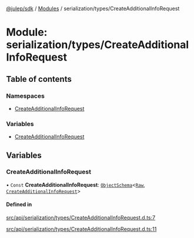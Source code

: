 [@julep/sdk](../README.md) / [Modules](../modules.md) / serialization/types/CreateAdditionalInfoRequest

# Module: serialization/types/CreateAdditionalInfoRequest

## Table of contents

### Namespaces

- [CreateAdditionalInfoRequest](serialization_types_CreateAdditionalInfoRequest.CreateAdditionalInfoRequest.md)

### Variables

- [CreateAdditionalInfoRequest](serialization_types_CreateAdditionalInfoRequest.md#createadditionalinforequest)

## Variables

### CreateAdditionalInfoRequest

• `Const` **CreateAdditionalInfoRequest**: [`ObjectSchema`](core_schemas_builders_object_types.md#objectschema)\<[`Raw`](../interfaces/serialization_types_CreateAdditionalInfoRequest.CreateAdditionalInfoRequest.Raw.md), [`CreateAdditionalInfoRequest`](../interfaces/api_types_CreateAdditionalInfoRequest.CreateAdditionalInfoRequest.md)\>

#### Defined in

[src/api/serialization/types/CreateAdditionalInfoRequest.d.ts:7](https://github.com/julep-ai/samantha-monorepo/blob/9aefd53/sdks/js/src/api/serialization/types/CreateAdditionalInfoRequest.d.ts#L7)

[src/api/serialization/types/CreateAdditionalInfoRequest.d.ts:11](https://github.com/julep-ai/samantha-monorepo/blob/9aefd53/sdks/js/src/api/serialization/types/CreateAdditionalInfoRequest.d.ts#L11)
